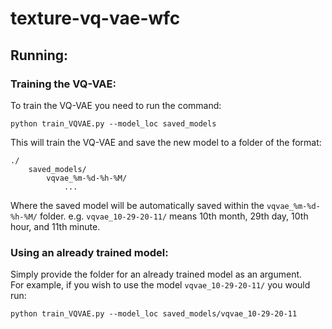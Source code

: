 # texture-vq-vae-wfc

## Running:
### Training the VQ-VAE:
To train the VQ-VAE you need to run the command:
```
python train_VQVAE.py --model_loc saved_models
```
This will train the VQ-VAE and save the new model to a folder of the format:
```
./
    saved_models/
        vqvae_%m-%d-%h-%M/
            ...
```
Where the saved model will be automatically saved within the `vqvae_%m-%d-%h-%M/` folder. e.g. `vqvae_10-29-20-11/` means 10th month, 29th day, 10th hour, and 11th minute.

### Using an already trained model:
Simply provide the folder for an already trained model as an argument.  
For example, if you wish to use the model `vqvae_10-29-20-11/` you would run:
```
python train_VQVAE.py --model_loc saved_models/vqvae_10-29-20-11
```
